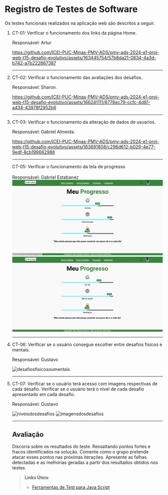 # Registro de Testes de Software

Os testes funcionais realizados na aplicação web são descritos a seguir.

<ol>
  <li> CT-01: Verificar o funcionamento dos links da página Home.

  Responsável: Artur
  

https://github.com/ICEI-PUC-Minas-PMV-ADS/pmv-ads-2024-e1-proj-web-t15-desafio-evolutivo/assets/163445754/57b8da21-0834-4a3d-b742-a7b222867387

  </li>

<hr>


  <li> CT-02: Verificar o funcionamento das avaliações dos desafios.

  Responsável: Sharon.


https://github.com/ICEI-PUC-Minas-PMV-ADS/pmv-ads-2024-e1-proj-web-t15-desafio-evolutivo/assets/166241111/8778ec79-ccfc-4d81-a434-43978f2952b6



  </li>
  <hr>

  <li> CT-03: Verificar o funcionamento da alteração de dados de usuarios.

  Responsável: Gabriel Almeida.


https://github.com/ICEI-PUC-Minas-PMV-ADS/pmv-ads-2024-e1-proj-web-t15-desafio-evolutivo/assets/163691808/c296d612-b029-4e77-9edf-8cb199662986


  </li>
  <hr>
  
CT-05: Verificar o funcionamento da tela de progresso
<br>
<br>Responsável: Gabriel Estabanez
<br>
<img src='img/Captura%20de%20tela%202024-06-06%20200041.png'  >
<br>
<img src='img/Captura%20de%20tela%202024-06-06%20200108.png'  ><br>

<hr>


  
  <li> CT-06: Verificar se o usuário consegue escolher entre desafios fisícos e mentais.

  Responsável: Gustavo
  
![desafiosfisicosoumentais](https://github.com/ICEI-PUC-Minas-PMV-ADS/pmv-ads-2024-e1-proj-web-t15-desafio-evolutivo/assets/166300104/40ec67f9-66ce-44a0-a2a5-3038fdd3309c)

  </li>

<hr>


  <li> CT-07: Verificar se o usuário terá acesso com imagens respectivas de cada desafio. Verificar se o usuário terá o nível de cada desafio apresentado em cada desafio.

  Responsável: Gustavo
  
![niveisdosdesafios](https://github.com/ICEI-PUC-Minas-PMV-ADS/pmv-ads-2024-e1-proj-web-t15-desafio-evolutivo/assets/166300104/f3a7122f-41f8-4048-a7af-b39b8a580924)
![imagensdosdesafios](https://github.com/ICEI-PUC-Minas-PMV-ADS/pmv-ads-2024-e1-proj-web-t15-desafio-evolutivo/assets/166300104/9041e657-05d5-4147-86fe-bef82339cc46)

  </li>

<hr>

## Avaliação

Discorra sobre os resultados do teste. Ressaltando pontos fortes e fracos identificados na solução. Comente como o grupo pretende atacar esses pontos nas próximas iterações. Apresente as falhas detectadas e as melhorias geradas a partir dos resultados obtidos nos testes.

> **Links Úteis**:
> - [Ferramentas de Test para Java Script](https://geekflare.com/javascript-unit-testing/)
